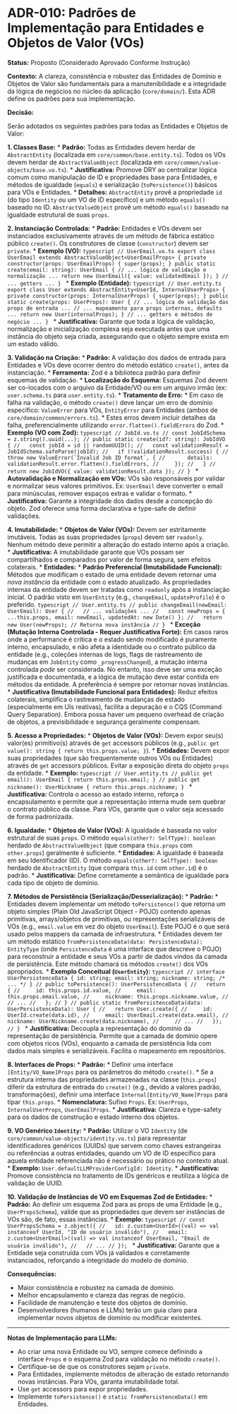 # ADR-010: Padrões de Implementação para Entidades e Objetos de Valor (VOs)

**Status:** Proposto (Considerado Aprovado Conforme Instrução)

**Contexto:**
A clareza, consistência e robustez das Entidades de Domínio e Objetos de Valor são fundamentais para a manutenibilidade e a integridade da lógica de negócios no núcleo da aplicação (`core/domain/`). Esta ADR define os padrões para sua implementação.

**Decisão:**

Serão adotados os seguintes padrões para todas as Entidades e Objetos de Valor:

**1. Classes Base:**
    *   **Padrão:** Todas as Entidades devem herdar de `AbstractEntity` (localizada em `core/common/base.entity.ts`). Todos os VOs devem herdar de `AbstractValueObject` (localizada em `core/common/value-objects/base.vo.ts`).
    *   **Justificativa:** Promove DRY ao centralizar lógica comum como manipulação de ID e propriedades base para Entidades, e métodos de igualdade (`equals`) e serialização (`toPersistence()`) básicos para VOs e Entidades.
    *   **Detalhes:** `AbstractEntity` provê a propriedade `id` (do tipo `Identity` ou um VO de ID específico) e um método `equals()` baseado no ID. `AbstractValueObject` provê um método `equals()` baseado na igualdade estrutural de suas `props`.

**2. Instanciação Controlada:**
    *   **Padrão:** Entidades e VOs devem ser instanciados exclusivamente através de um método de fábrica estático público `create()`. Os construtores de classe (`constructor`) devem ser `private`.
    *   **Exemplo (VO):**
        ```typescript
        // UserEmail.vo.ts
        export class UserEmail extends AbstractValueObject<UserEmailProps> {
          private constructor(props: UserEmailProps) { super(props); }
          public static create(email: string): UserEmail {
            // ... lógica de validação e normalização ...
            return new UserEmail({ value: validatedEmail });
          }
          // ... getters ...
        }
        ```
    *   **Exemplo (Entidade):**
        ```typescript
        // User.entity.ts
        export class User extends AbstractEntity<UserId, InternalUserProps> {
          private constructor(props: InternalUserProps) { super(props); }
          public static create(props: UserProps): User {
            // ... lógica de validação das props de entrada ...
            // ... mapeamento para props internas, defaults ...
            return new User(internalProps);
          }
          // ... getters e métodos de negócio ...
        }
        ```
    *   **Justificativa:** Garante que toda a lógica de validação, normalização e inicialização complexa seja executada antes que uma instância do objeto seja criada, assegurando que o objeto sempre exista em um estado válido.

**3. Validação na Criação:**
    *   **Padrão:** A validação dos dados de entrada para Entidades e VOs deve ocorrer dentro do método estático `create()`, antes da instanciação.
    *   **Ferramenta:** Zod é a biblioteca padrão para definir esquemas de validação.
    *   **Localização do Esquema:** Esquemas Zod devem ser co-locados com o arquivo da Entidade/VO ou em um arquivo irmão (ex: `user.schema.ts` para `user.entity.ts`).
    *   **Tratamento de Erro:**
        *   Em caso de falha na validação, o método `create()` deve lançar um erro de domínio específico: `ValueError` para VOs, `EntityError` para Entidades (ambos de `core/domain/common/errors.ts`).
        *   Estes erros devem incluir detalhes da falha, preferencialmente utilizando `error.flatten().fieldErrors` do Zod.
        *   **Exemplo (VO com Zod):**
            ```typescript
            // JobId.vo.ts
            // const JobIdSchema = z.string().uuid(...);
            // public static create(id?: string): JobIdVO {
            //   const jobId = id || randomUUID();
            //   const validationResult = JobIdSchema.safeParse(jobId);
            //   if (!validationResult.success) {
            //     throw new ValueError(`Invalid Job ID format`, {
            //       details: validationResult.error.flatten().fieldErrors,
            //     });
            //   }
            //   return new JobIdVO({ value: validationResult.data });
            // }
            ```
    *   **Autovalidação e Normalização em VOs:** VOs são responsáveis por validar e normalizar seus valores primitivos. Ex: `UserEmail` deve converter o email para minúsculas, remover espaços extras e validar o formato.
    *   **Justificativa:** Garante a integridade dos dados desde a concepção do objeto. Zod oferece uma forma declarativa e type-safe de definir validações.

**4. Imutabilidade:**
    *   **Objetos de Valor (VOs):** Devem ser estritamente imutáveis. Todas as suas propriedades (`props`) devem ser `readonly`. Nenhum método deve permitir a alteração do estado interno após a criação.
        *   **Justificativa:** A imutabilidade garante que VOs possam ser compartilhados e comparados por valor de forma segura, sem efeitos colaterais.
    *   **Entidades:**
        *   **Padrão Preferencial (Imutabilidade Funcional):** Métodos que modificam o estado de uma entidade devem retornar uma *nova instância* da entidade com o estado atualizado. As propriedades internas da entidade devem ser tratadas como `readonly` após a instanciação inicial. O padrão visto em `UserEntity` (e.g., `changeEmail`, `updateProfile`) é o preferido.
            ```typescript
            // User.entity.ts
            // public changeEmail(newEmail: UserEmail): User {
            //   // ... validações ...
            //   const newProps = { ...this.props, email: newEmail, updatedAt: new Date() };
            //   return new User(newProps); // Retorna nova instância
            // }
            ```
        *   **Exceção (Mutação Interna Controlada - Requer Justificativa Forte):** Em casos raros onde a performance é crítica e o estado sendo modificado é puramente interno, encapsulado, e não afeta a identidade ou o contrato público da entidade (e.g., coleções internas de logs, flags de rastreamento de mudanças em `JobEntity` como `_progressChanged`), a mutação interna controlada *pode* ser considerada. No entanto, isso deve ser uma exceção justificada e documentada, e a lógica de mutação deve estar contida em métodos da entidade. A preferência é sempre por retornar novas instâncias.
        *   **Justificativa (Imutabilidade Funcional para Entidades):** Reduz efeitos colaterais, simplifica o rastreamento de mudanças de estado (especialmente em UIs reativas), facilita a depuração e o CQS (Command Query Separation). Embora possa haver um pequeno overhead de criação de objetos, a previsibilidade e segurança geralmente compensam.

**5. Acesso a Propriedades:**
    *   **Objetos de Valor (VOs):** Devem expor seu(s) valor(es) primitivo(s) através de `get` accessors públicos (e.g., `public get value(): string { return this.props.value; }`).
    *   **Entidades:** Devem expor suas propriedades (que são frequentemente outros VOs ou Entidades) através de `get` accessors públicos. Evitar a exposição direta do objeto `props` da entidade.
        *   **Exemplo:**
            ```typescript
            // User.entity.ts
            // public get email(): UserEmail { return this.props.email; }
            // public get nickname(): UserNickname { return this.props.nickname; }
            ```
    *   **Justificativa:** Controla o acesso ao estado interno, reforça o encapsulamento e permite que a representação interna mude sem quebrar o contrato público da classe. Para VOs, garante que o valor seja acessado de forma padronizada.

**6. Igualdade:**
    *   **Objetos de Valor (VOs):** A igualdade é baseada no valor estrutural de suas `props`. O método `equals(other?: SelfType): boolean` herdado de `AbstractValueObject` (que compara `this.props` com `other.props`) geralmente é suficiente.
    *   **Entidades:** A igualdade é baseada em seu Identificador (ID). O método `equals(other?: SelfType): boolean` herdado de `AbstractEntity` (que compara `this.id` com `other.id`) é o padrão.
    *   **Justificativa:** Define corretamente a semântica de igualdade para cada tipo de objeto de domínio.

**7. Métodos de Persistência (Serialização/Desserialização):**
    *   **Padrão:**
        *   Entidades devem implementar um método `toPersistence()` que retorna um objeto simples (Plain Old JavaScript Object - POJO) contendo apenas primitivas, arrays/objetos de primitivas, ou representações serializáveis de VOs (e.g., `email.value` em vez do objeto `UserEmail`). Este POJO é o que será usado pelos mappers da camada de infraestrutura.
        *   Entidades devem ter um método estático `fromPersistenceData(data: PersistenceData): EntityType` (onde `PersistenceData` é uma interface que descreve o POJO) para reconstruir a entidade e seus VOs a partir de dados vindos da camada de persistência. Este método chamará os métodos `create()` dos VOs apropriados.
    *   **Exemplo Conceitual (`UserEntity`):**
        ```typescript
        // interface UserPersistenceData { id: string; email: string; nickname: string; /* ... */ }
        // public toPersistence(): UserPersistenceData {
        //   return {
        //     id: this.props.id.value,
        //     email: this.props.email.value,
        //     nickname: this.props.nickname.value,
        //     // ...
        //   };
        // }
        // public static fromPersistenceData(data: UserPersistenceData): User {
        //   return User.create({
        //     id: UserId.create(data.id),
        //     email: UserEmail.create(data.email),
        //     nickname: UserNickname.create(data.nickname),
        //     // ...
        //   });
        // }
        ```
    *   **Justificativa:** Decoupla a representação do domínio da representação de persistência. Permite que a camada de domínio opere com objetos ricos (VOs), enquanto a camada de persistência lida com dados mais simples e serializáveis. Facilita o mapeamento em repositórios.

**8. Interfaces de Props:**
    *   **Padrão:**
        *   Definir uma interface `[Entity/VO_Name]Props` para os parâmetros do método `create()`.
        *   Se a estrutura interna das propriedades armazenadas na classe (`this.props`) diferir da estrutura de entrada do `create()` (e.g., devido a valores padrão, transformações), definir uma interface `Internal[Entity/VO_Name]Props` para tipar `this.props`.
    *   **Nomenclatura:** Sufixo `Props`. Ex: `UserProps`, `InternalUserProps`, `UserEmailProps`.
    *   **Justificativa:** Clareza e type-safety para os dados de construção e estado interno dos objetos.

**9. VO Genérico `Identity`:**
    *   **Padrão:** Utilizar o VO `Identity` (de `core/common/value-objects/identity.vo.ts`) para representar identificadores genéricos (UUIDs) que servem como chaves estrangeiras ou referências a outras entidades, quando um VO de ID específico para aquela entidade referenciada não é necessário ou prático no contexto atual.
    *   **Exemplo:** `User.defaultLLMProviderConfigId: Identity`.
    *   **Justificativa:** Promove consistência no tratamento de IDs genéricos e reutiliza a lógica de validação de UUID.

**10. Validação de Instâncias de VO em Esquemas Zod de Entidades:**
    *   **Padrão:** Ao definir um esquema Zod para as props de uma Entidade (e.g., `UserPropsSchema`), valide que as propriedades que devem ser instâncias de VOs são, de fato, essas instâncias.
    *   **Exemplo:**
        ```typescript
        // const UserPropsSchema = z.object({
        //   id: z.custom<UserId>((val) => val instanceof UserId, "ID de usuário inválido"),
        //   email: z.custom<UserEmail>((val) => val instanceof UserEmail, "Email de usuário inválido"),
        //   // ...
        // });
        ```
    *   **Justificativa:** Garante que a Entidade seja construída com VOs já validados e corretamente instanciados, reforçando a integridade do modelo de domínio.

**Consequências:**
*   Maior consistência e robustez na camada de domínio.
*   Melhor encapsulamento e clareza das regras de negócio.
*   Facilidade de manutenção e teste dos objetos de domínio.
*   Desenvolvedores (humanos e LLMs) terão um guia claro para implementar novos objetos de domínio ou modificar existentes.

---
**Notas de Implementação para LLMs:**
*   Ao criar uma nova Entidade ou VO, sempre comece definindo a interface `Props` e o esquema Zod para validação no método `create()`.
*   Certifique-se de que os construtores sejam `private`.
*   Para Entidades, implemente métodos de alteração de estado retornando novas instâncias. Para VOs, garanta imutabilidade total.
*   Use `get` accessors para expor propriedades.
*   Implemente `toPersistence()` e `static fromPersistenceData()` em Entidades.
